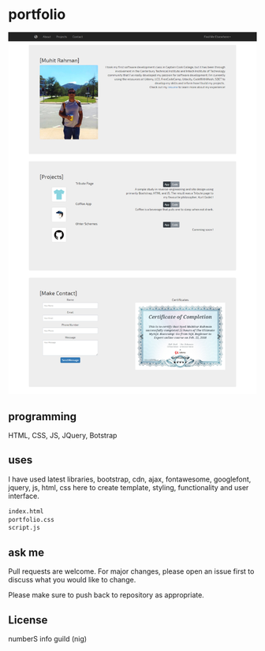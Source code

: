 # portfolio
<img src="images/screenshot.png">

## programming
HTML, CSS, JS, JQuery, Botstrap 

## uses

I have used latest libraries, bootstrap, cdn, ajax, fontawesome, googlefont, jquery, js, html, css here to create template, styling, functionality and user interface.

```bash
index.html
portfolio.css
script.js
```

## ask me
Pull requests are welcome. For major changes, please open an issue first to discuss what you would like to change.

Please make sure to push back to repository as appropriate.

## License
numberS info guild (nig)
